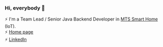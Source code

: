### Hi, everybody 👋
⚡ I'm a Team Lead / Senior Java Backend Developer in [MTS Smart Home](https://mts-digital.ru/) (IoT). <br/>
⚡ [Home page](https://adelaidekangaroo.github.io/) <br/>
⚡ [LinkedIn](https://www.linkedin.com/in/sergey-simonov-81b576245/?locale=en_US)
